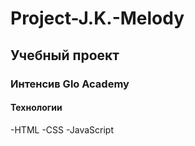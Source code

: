 # Project-J.K.-Melody
## Учебный проект
### Интенсив Glo Academy
#### Технологии
-HTML
-CSS
-JavaScript
